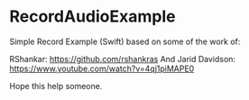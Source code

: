 # RecordAudioExample


Simple Record Example (Swift) based on some of the work of:

RShankar: https://github.com/rshankras
And Jarid Davidson: https://www.youtube.com/watch?v=4qj1piMAPE0

Hope this help someone.